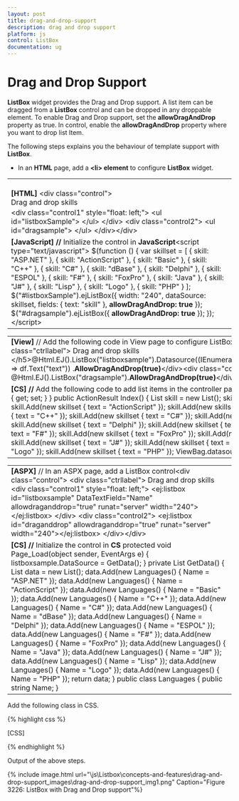```yaml
---
layout: post
title: drag-and-drop-support
description: drag and drop support
platform: js
control: ListBox
documentation: ug
---
```


# Drag and Drop Support

**ListBox** widget provides the Drag and Drop support. A list item can be dragged from a **ListBox** control and can be dropped in any droppable element. To enable Drag and Drop support, set the **allowDragAndDrop** property as true. In control, enable the **allowDragAndDrop** property where you want to drop list Item.

The following steps explains you the behaviour of template support with **ListBox**.

* In an **HTML** page, add a **&lt;li&gt; element** to configure **ListBox** widget.

<table>
<tr>
<td>
<br><b>[HTML]   </b>&lt;div class="control"&gt;    <div class="ctrllabel">Drag and drop skills</div>    &lt;div class="control1" style="float: left;"&gt;        &lt;ul id="listboxSample"&gt;        &lt;/ul&gt;    &lt;/div&gt;    &lt;div class="control2"&gt;        &lt;ul id="dragsample"&gt;        &lt;/ul&gt;    &lt;/div&gt;&lt;/div&gt;</td></tr>
<tr>
<td>
<b>[JavaScript]  </b><b>// </b>Initialize the control in <b>JavaScript</b>&lt;script type="text/javascript"&gt;    $(function () {        var skillset = [    { skill: "ASP.NET" }, { skill: "ActionScript" }, { skill: "Basic" },    { skill: "C++" }, { skill: "C#" }, { skill: "dBase" }, { skill: "Delphi" },    { skill: "ESPOL" }, { skill: "F#" }, { skill: "FoxPro" }, { skill: "Java" },    { skill: "J#" }, { skill: "Lisp" }, { skill: "Logo" }, { skill: "PHP" }        ];        $("#listboxSample").ejListBox({            width: "240", dataSource: skillset,            fields: { text: "skill" }, <b>allowDragAndDrop: true</b>        });        $("#dragsample").ejListBox({ <b>allowDragAndDrop: true</b> });    });&lt;/script&gt;</td></tr>
</table>


<table>
<tr>
<td>
<b>[View]  </b>// Add the following code in View page to configure ListBox widget &lt;div class="control1"&gt;    &lt;h5 class="ctrllabel"&gt;        Drag and drop skills    &lt;/h5&gt;@Html.EJ().ListBox("listboxsample").Datasource((IEnumerable<ug_listbox.controllers.skillset>)ViewBag.datasource).ListBoxFields(df => df.Text("text")) .<b>AllowDragAndDrop(true)</b>&lt;/div&gt;&lt;div class="control2"&gt;     @Html.EJ().ListBox("dragsample").<b>AllowDragAndDrop(true)</b>&lt;/div&gt;</td></tr>
<tr>
<td>
<b>[CS]	</b><b>//</b> Add the following code to add list items in the controller page        public class skillset        {            public string text { get; set; }        }        public ActionResult Index()        {            List<skillset> skill = new List<skillset>();            skill.Add(new skillset { text = "ASP.NET" });            skill.Add(new skillset { text = "ActionScript" });            skill.Add(new skillset { text = "Basic" });            skill.Add(new skillset { text = "C++" });            skill.Add(new skillset { text = "C#" });            skill.Add(new skillset { text = "dBase" });            skill.Add(new skillset { text = "Delphi" });            skill.Add(new skillset { text = "ESPOL" });            skill.Add(new skillset { text = "F#" });            skill.Add(new skillset { text = "FoxPro" });            skill.Add(new skillset { text = "Java" });            skill.Add(new skillset { text = "J#" });            skill.Add(new skillset { text = "Lisp" });            skill.Add(new skillset { text = "Logo" });            skill.Add(new skillset { text = "PHP" });            ViewBag.datasource = skill;            return View();        }</td></tr>
</table>


<table>
<tr>
<td>
<b>[ASPX]  </b>// In an ASPX page, add a ListBox control&lt;div class="control"&gt;    &lt;div class="ctrllabel"&gt;        Drag and drop skills</div>    &lt;div class="control1" style="float: left;"&gt;        &lt;ej:listbox id="listboxsample" DataTextField="Name"  allowdraganddrop="true" runat="server" width="240"&gt;&lt;/ej:listbox&gt;    &lt;/div&gt;    &lt;div class="control2"&gt;        &lt;ej:listbox id="draganddrop" allowdraganddrop="true" runat="server" width="240"&gt;&lt;/ej:listbox&gt;    &lt;/div&gt;&lt;/div&gt;</td></tr>
<tr>
<td>
<b>[CS]  </b><b>// </b>Initialize the control in <b>CS</b>        protected void Page_Load(object sender, EventArgs e)        {            listboxsample.DataSource = GetData();        }        private List<Languages> GetData()        {            List<Languages> data = new List<Languages>();            data.Add(new Languages() { Name = "ASP.NET" });            data.Add(new Languages() { Name = "ActionScript" });            data.Add(new Languages() { Name = "Basic" });            data.Add(new Languages() { Name = "C++" });            data.Add(new Languages() { Name = "C#" });            data.Add(new Languages() { Name = "dBase" });            data.Add(new Languages() { Name = "Delphi" });            data.Add(new Languages() { Name = "ESPOL" });            data.Add(new Languages() { Name = "F#" });            data.Add(new Languages() { Name = "FoxPro" });            data.Add(new Languages() { Name = "Java" });            data.Add(new Languages() { Name = "J#" });            data.Add(new Languages() { Name = "Lisp" });            data.Add(new Languages() { Name = "Logo" });            data.Add(new Languages() { Name = "PHP" });            return data;        }        public class Languages        {            public string Name;        } </td></tr>
</table>


Add the following class in CSS. 


{% highlight css %}

[CSS]  
<style type="text/css" class="cssStyles">
    .control {
        margin-left: 20px;
    }

    .ctrllabel {
        padding-bottom: 3px;
    }

    .control2 {
        padding-left: 350px;
    }
</style>



{% endhighlight %}



Output of the above steps.

{% include image.html url="\js\Listbox\concepts-and-features\drag-and-drop-support_images\drag-and-drop-support_img1.png" Caption="Figure 3226: ListBox with Drag and Drop support"%}


